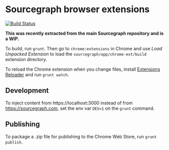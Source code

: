 # Sourcegraph browser extensions
[![Build Status](https://travis-ci.org/sourcegraph/sourcegraph-browser-extensions.png?branch=master)](https://travis-ci.org/sourcegraph/sourcegraph-browser-extensions)

**This was recently extracted from the main Sourcegraph repository and is a WIP.**

To build, run `grunt`. Then go to `chrome:extensions` in Chrome and use *Load Unpacked Extension* to
load the `sourcegraph/app/chrome-ext/build` extension directory.

To reload the Chrome extension when you change files, install [Extensions
Reloader](https://chrome.google.com/webstore/detail/fimgfedafeadlieiabdeeaodndnlbhid) and run `grunt watch`.

## Development

To inject content from https://localhost:3000 instead of from
https://sourcegraph.com, set the env var `DEV=1` on the `grunt` command.


## Publishing

To package a .zip file for publishing to the Chrome Web Store, run `grunt publish`.
